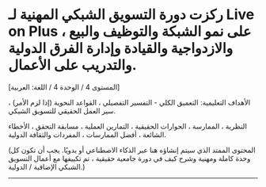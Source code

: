 # ركزت دورة التسويق الشبكي المهنية لـ Live on Plus ، على نمو الشبكة والتوظيف والبيع والازدواجية والقيادة وإدارة الفرق الدولية والتدريب على الأعمال.


[المستوى 4 / الوحدة 4 / اللغة: العربية]

الأهداف التعليمية: التعميق الكلي - التفسير التفصيلي ، القواعد النحوية (إذا لزم الأمر) ، سير العمل الحقيقي للتسويق الشبكي.

النظرية ، الممارسة ، الحوارات الحقيقية ، التمارين العملية ، مسابقة التحقق ، الأخطاء الشائعة ، أفضل الممارسات ، المفردات والثقافة الدولية.


(المحتوى الممتد الذي سيتم إنشاؤه هنا عبر الذكاء الاصطناعي أو يدويًا. يجب أن تكون كل وحدة كاملة ومهنية وشرح كيف في دورة جامعية حقيقية ، تم تكييفها مع أعمال التسويق الشبكي الإضافية / الدولية.)

---